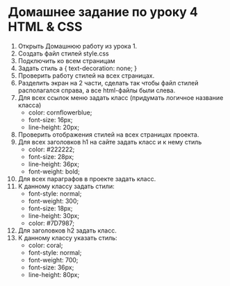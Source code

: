 # Домашнее задание по уроку 4 HTML & CSS

1.  Открыть Домашнюю работу из урока 1.
2.  Создать файл стилей style.css
3.  Подключить ко всем страницам
4.  Задать стиль a { text-decoration: none; }
5.  Проверить работу стилей на всех страницах.
6.  Разделить экран на 2 части, сделать так чтобы файл стилей располагался справа, а все html-файлы были слева.
7.  Для всех ссылок меню задать класс (придумать логичное название класса)
    - color: cornflowerblue;
    - font-size: 16px;
    - line-height: 20px;
8.  Проверить отображения стилей на всех страницах проекта.
9.  Для всех заголовков h1 на сайте задать класс и к нему стиль
    - color: #222222;
    - font-size: 28px;
    - line-height: 36px;
    - font-weight: bold;
10. Для всех параграфов в проекте задать класс.
11. К данному классу задать стили:
    - font-style: normal;
    - font-weight: 300;
    - font-size: 18px;
    - line-height: 30px;
    - color: #7D7987;
12. Для заголовков h2 задать класс.
13. К данному классу указать стиль:
    - color: coral;
    - font-style: normal;
    - font-weight: 700;
    - font-size: 36px;
    - line-height: 80px;
